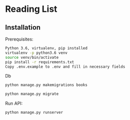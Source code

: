 # Reading List

## Installation

Prerequisites:
```sh
Python 3.6, virtualenv, pip installed
virtualenv -p python3.6 venv
source venv/bin/activate
pip install -r requirements.txt
Copy .env.example to .env and fill in necessary fields
```

Db
```sh
python manage.py makemigrations books

python manage.py migrate
```

Run API:
```sh
python manage.py runserver
```
